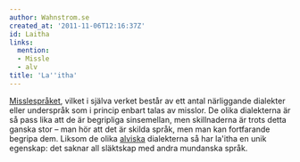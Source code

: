 ```yaml
---
author: Wahnstrom.se
created_at: '2011-11-06T12:16:37Z'
id: Laitha
links:
  mention:
  - Missle
  - alv
title: 'La''itha'
---
```


[Misslespråket], vilket i själva verket består av ett antal närliggande dialekter eller underspråk
som i princip enbart talas av misslor. De olika dialekterna är så pass lika att de är begripliga
sinsemellan, men skillnaderna är trots detta ganska stor – man hör att det är skilda språk, men man
kan fortfarande begripa dem. Liksom de olika [alviska] dialekterna så har la'itha en unik egenskap:
det saknar all släktskap med andra mundanska språk.

  [Misslespråket]: Missle
  [alviska]: alv